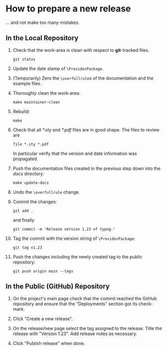 #  How to prepare a new release

... and not make too many mistakes.


##  In the Local Repository

1. Check that the work-area is clean with respect to **git**-tracked
   files.

   ```git status```

1. Update the date stamp of `\ProvidesPackage`.

1. (Temporarily) Zero the `\overfullrule`s of the documentation and
   the example files.

1. Thoroughly clean the work-area:

   ```make maintainer-clean```

1. Rebuild:

   ```make```

1. Check that all _*.sty_ and _*.pdf_ files are in good shape.
   The files to review are

   ```file *.sty *.pdf```

   In particular verify that the version and date information was
   propagated.

1. Push the documentation files created in the previous step down into
   the *docs* directory:

   ```make update-docs```

1. Undo the `\overfullrule` change.

1. Commit the changes:

   ```git add .```

   and finally

   ```git commit -m 'Release version 1.23 of typog.'```

1. Tag the commit with the version string of `\ProvidesPackage`:

   ```git tag v1.23```

1. Push the changes including the newly created tag to the public
   repository:

   ```git push origin main --tags```


##  In the Public (GitHub) Repository

1. On the project's main page check that the commit reached the GitHub
   repository and ensure that the "Deployments" section got its
   check-mark.

1. Click "Create a new release".

1. On the release/new page select the tag assigned to the release.
   Title the release with "Version 1.23".  Add release notes as
   necessary.

1. Click "Publish release" when done.
